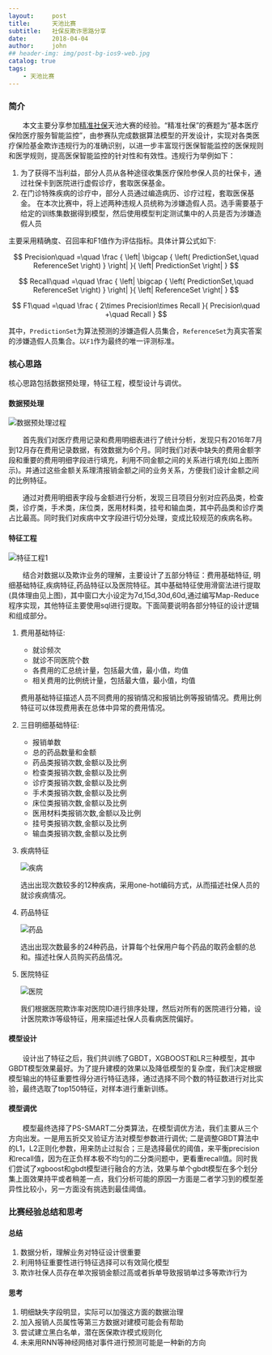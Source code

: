 ```yaml
---
layout:     post
title:      天池比赛
subtitle:   社保反欺诈思路分享
date:       2018-04-04
author:     john
## header-img: img/post-bg-ios9-web.jpg
catalog: true
tags:
    - 天池比赛
---
```


### 简介
&emsp;&emsp;本文主要分享参加[精准社保](https://tianchi.aliyun.com/competition/information.htm?spm=5176.100067.5678.2.4a7934c0WLnZRO&raceId=231607)天池大赛的经验。“精准社保”的赛题为“基本医疗保险医疗服务智能监控”，由参赛队完成数据算法模型的开发设计，实现对各类医疗保险基金欺诈违规行为的准确识别，以进一步丰富现行医保智能监控的医保规则和医学规则，提高医保智能监控的针对性和有效性。违规行为举例如下：
1. 为了获得不当利益，部分人员从各种途径收集医疗保险参保人员的社保卡，通过社保卡到医院进行虚假诊疗，套取医保基金。
2. 在门诊特殊疾病的诊疗中，部分人员通过编造病历、诊疗过程，套取医保基金。
在本次比赛中，将上述两种违规人员统称为涉嫌造假人员。选手需要基于给定的训练集数据得到模型，然后使用模型判定测试集中的人员是否为涉嫌造假人员

主要采用精确度、召回率和F1值作为评估指标。具体计算公式如下:

$$
  Precision\quad =\quad \frac { \left| \bigcap { \left( PredictionSet,\quad ReferenceSet \right)  }  \right|  }{ \left| PredictionSet \right|  }
$$

$$
  Recall\quad =\quad \frac { \left| \bigcap { \left( PredictionSet,\quad ReferenceSet \right)  }  \right|  }{ \left| ReferenceSet \right|  }
$$

$$
  F1\quad =\quad \frac { 2\times Precision\times Recall }{ Precision\quad +\quad Recall }
$$

其中，`PredictionSet`为算法预测的涉嫌造假人员集合，`ReferenceSet`为真实答案的涉嫌造假人员集合。以`F1`作为最终的唯一评测标准。

### 核心思路
核心思路包括数据预处理，特征工程，模型设计与调优。
#### 数据预处理
![数据预处理过程](/blog/img/in_post/feature-handling.jpg)

&emsp;&emsp;首先我们对医疗费用记录和费用明细表进行了统计分析，发现只有2016年7月到12月存在费用记录数据，有效数据为6个月。同时我们对表中缺失的费用金额字段和重要的费用明细字段进行填充，利用不同金额之间的关系进行填充(如上图所示)。并通过这些金额关系理清报销金额之间的业务关系，方便我们设计金额之间的比例特征。

&emsp;&emsp;通过对费用明细表字段与金额进行分析，发现三目项目分别对应药品类，检查类，诊疗类，手术类，床位类，医用材料类，挂号和输血类，其中药品类和诊疗类占比最高。同时我们对疾病中文字段进行切分处理，变成比较规范的疾病名称。

#### 特征工程
![特征工程1](/blog/img/in_post/feature-coding-1.jpg)

&emsp;&emsp;结合对数据以及欺诈业务的理解，主要设计了五部分特征：费用基础特征, 明细基础特征,疾病特征,药品特征以及医院特征。其中基础特征使用滑窗法进行提取(具体理由见上图)，其中窗口大小设定为7d,15d,30d,60d,通过编写Map-Reduce程序实现，其他特征主要使用sql进行提取。下面简要说明各部分特征的设计逻辑和组成部分。

1. 费用基础特征:
   - 就诊频次
   - 就诊不同医院个数
   - 各费用的汇总统计量，包括最大值，最小值，均值
   - 相关费用的比例统计量，包括最大值，最小值，均值

   费用基础特征描述人员不同费用的报销情况和报销比例等报销情况。费用比例特征可以体现费用表在总体中异常的费用情况。
2. 三目明细基础特征:
   - 报销单数
   - 总的药品数量和金额
   - 药品类报销次数,金额以及比例
   - 检查类报销次数,金额以及比例
   - 诊疗类报销次数,金额以及比例
   - 手术类报销次数,金额以及比例
   - 床位类报销次数,金额以及比例
   - 医用材料类报销次数,金额以及比例
   - 挂号类报销次数,金额以及比例
   - 输血类报销次数,金额以及比例

3. 疾病特征

   ![疾病](/blog/img/in_post/disease.jpg)

   选出出现次数较多的12种疾病，采用one-hot编码方式，从而描述社保人员的就诊疾病情况。

4. 药品特征

   ![药品](/blog/img/in_post/drug.jpg)

   选出出现次数最多的24种药品，计算每个社保用户每个药品的取药金额的总和。描述社保人员购买药品情况。

5. 医院特征

   ![医院](/blog/img/in_post/hospital.jpg)

   我们根据医院欺诈率对医院ID进行排序处理，然后对所有的医院进行分箱，设计医院欺诈等级特征，用来描述社保人员看病医院偏好。

#### 模型设计
&emsp;&emsp;设计出了特征之后，我们共训练了GBDT，XGBOOST和LR三种模型，其中GBDT模型效果最好。为了提升建模的效果以及降低模型的复杂度，我们决定根据模型输出的特征重要性得分进行特征选择，通过选择不同个数的特征数进行对比实验，最终选取了top150特征，对样本进行重新训练。

#### 模型调优
&emsp;&emsp;模型最终选择了PS-SMART二分类算法，在模型调优方法，我们主要从三个方向出发。一是用五折交叉验证方法对模型参数进行调优; 二是调整GBDT算法中的L1，L2正则化参数，用来防止过拟合；三是选择最优的阈值，来平衡precision和recall值，因为在正负样本极不均匀的二分类问题中，更看重recall值。同时我们尝试了xgboost和gbdt模型进行融合的方法，效果与单个gbdt模型在多个划分集上面效果持平或者稍差一点，我们分析可能的原因一方面是二者学习到的模型差异性比较小，另一方面没有挑选到最佳阈值。

### 比赛经验总结和思考
#### 总结
1. 数据分析，理解业务对特征设计很重要
2. 利用特征重要性进行特征选择可以有效简化模型
3. 欺诈社保人员存在单次报销金额过高或者拆单导致报销单过多等欺诈行为

#### 思考
1. 明细缺失字段明显，实际可以加强这方面的数据治理
2. 加入报销人员属性等第三方数据对建模可能会有帮助
3. 尝试建立黑白名单，潜在医保欺诈模式规则化
4. 未来用RNN等神经网络对事件进行预测可能是一种新的方向
